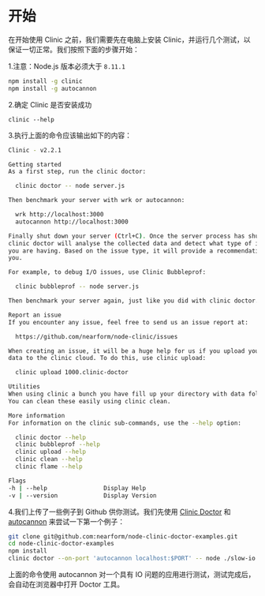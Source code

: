 # 开始

在开始使用 Clinic 之前，我们需要先在电脑上安装 Clinic，并运行几个测试，以保证一切正常。我们按照下面的步骤开始：

1.注意：Node.js 版本必须大于 `8.11.1`

```bash
npm install -g clinic
npm install -g autocannon
```

2.确定 Clinic 是否安装成功

```
clinic --help
```

3.执行上面的命令应该输出如下的内容：

```bash
Clinic - v2.2.1

Getting started
As a first step, run the clinic doctor:

  clinic doctor -- node server.js

Then benchmark your server with wrk or autocannon:

  wrk http://localhost:3000
  autocannon http://localhost:3000

Finally shut down your server (Ctrl+C). Once the server process has shutdown
clinic doctor will analyse the collected data and detect what type of issue
you are having. Based on the issue type, it will provide a recommendation for
you.

For example, to debug I/O issues, use Clinic Bubbleprof:

  clinic bubbleprof -- node server.js

Then benchmark your server again, just like you did with clinic doctor.

Report an issue
If you encounter any issue, feel free to send us an issue report at:

  https://github.com/nearform/node-clinic/issues

When creating an issue, it will be a huge help for us if you upload your
data to the clinic cloud. To do this, use clinic upload:

  clinic upload 1000.clinic-doctor

Utilities
When using clinic a bunch you have fill up your directory with data folders and files.
You can clean these easily using clinic clean.

More information
For information on the clinic sub-commands, use the --help option:

  clinic doctor --help
  clinic bubbleprof --help
  clinic upload --help
  clinic clean --help
  clinic flame --help

Flags
-h | --help                Display Help
-v | --version             Display Version
```

4.我们上传了一些例子到 Github 供你测试。我们先使用 [Clinic Doctor](https://clinicjs.org/doctor/) 和 [autocannon](https://github.com/mcollina/autocannon) 来尝试一下第一个例子：

```bash
git clone git@github.com:nearform/node-clinic-doctor-examples.git
cd node-clinic-doctor-examples
npm install
clinic doctor --on-port 'autocannon localhost:$PORT' -- node ./slow-io
```

上面的命令使用 autocannon 对一个具有 IO 问题的应用进行测试，测试完成后，会自动在浏览器中打开 Doctor 工具。
